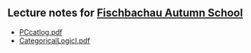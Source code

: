 ## Lecture notes for [Fischbachau Autumn School](/fischbachau/)

- [PCcatlog.pdf](PCcatlog.pdf)
- [CategoricalLogicI.pdf](CategoricalLogicI.pdf)